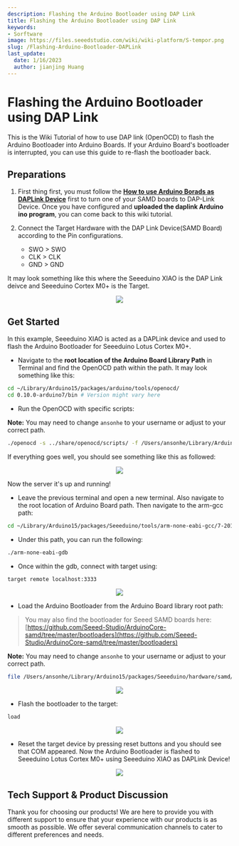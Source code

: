 ```yaml
---
description: Flashing the Arduino Bootloader using DAP Link
title: Flashing the Arduino Bootloader using DAP Link
keywords:
- Sorftware
image: https://files.seeedstudio.com/wiki/wiki-platform/S-tempor.png
slug: /Flashing-Arduino-Bootloader-DAPLink
last_update:
  date: 1/16/2023
  author: jianjing Huang
---
```


# Flashing the Arduino Bootloader using DAP Link

This is the Wiki Tutorial of how to use DAP link (OpenOCD) to flash the Arduino Bootloader into Arduino Boards. If your Arduino Board's bootloader is interrupted, you can use this guide to re-flash the bootloader back.

## Preparations

1. First thing first, you must follow the [**How to use Arduino Borads as DAPLink Device**](https://wiki.seeedstudio.com/Arduino-DAPLink/) first to turn one of your SAMD boards to DAP-Link Device. Once you have configured and **uploaded the daplink Arduino ino program**, you can come back to this wiki tutorial.

2. Connect the Target Hardware with the DAP Link Device(SAMD Board) according to the Pin configurations.

     - SWO > SWO
     - CLK > CLK
     - GND > GND

It may look something like this where the Seeeduino XIAO is the DAP Link deivce and Seeeduino Cortex M0+ is the Target.

<div align="center"><img src="https://files.seeedstudio.com/wiki/DAPlink-example/examples.png"/></div>

## Get Started

In this example, Seeeduino XIAO is acted as a DAPLink device and used to flash the Arduino Bootloader for Seeeduino Lotus Cortex M0+.

- Navigate to the **root location of the Arduino Board Library Path** in Terminal and find the OpenOCD path within the path. It may look something like this:

```sh
cd ~/Library/Arduino15/packages/arduino/tools/openocd/
cd 0.10.0-arduino7/bin # Version might vary here
```

- Run the OpenOCD with specific scripts:

**Note:** You may need to change `ansonhe` to your username or adjust to your correct path.

```sh
./openocd -s ../share/openocd/scripts/ -f /Users/ansonhe/Library/Arduino15/packages/Seeeduino/hardware/samd/1.7.9/variants/arduino_zero/openocd_scripts/arduino_zero.cfg
```

If everything goes well, you should see something like this as followed:

<div align="center"><img src="https://files.seeedstudio.com/wiki/DAPlink-example/server.png"/></div>

Now the server it's up and running!

- Leave the previous terminal and open a new terminal. Also navigate to the root location of Arduino Board path. Then navigate to the arm-gcc path:

```sh
cd ~/Library/Arduino15/packages/Seeeduino/tools/arm-none-eabi-gcc/7-2017q4/bin
```

- Under this path, you can run the following:

```sh
./arm-none-eabi-gdb
```

- Once within the gdb, connect with target using:

```sh
target remote localhost:3333
```

<div align="center"><img src="https://files.seeedstudio.com/wiki/DAPlink-example/target.png"/></div>

- Load the Arduino Bootloader from the Arduino Board library root path:

> You may also find the bootloader for Seeed SAMD boards here: [https://github.com/Seeed-Studio/ArduinoCore-samd/tree/master/bootloaders](https://github.com/Seeed-Studio/ArduinoCore-samd/tree/master/bootloaders)

**Note:** You may need to change `ansonhe` to your username or adjust to your correct path.

```sh
file /Users/ansonhe/Library/Arduino15/packages/Seeeduino/hardware/samd/1.7.9/bootloaders/zero/samd21_sam_ba.elf
```

<div align="center"><img src="https://files.seeedstudio.com/wiki/DAPlink-example/file.png"/></div>

- Flash the bootloader to the target:

```sh
load
```

<div align="center"><img src="https://files.seeedstudio.com/wiki/DAPlink-example/load.png"/></div>

- Reset the target device by pressing reset buttons and you should see that COM appeared. Now the Arduino Bootloader is flashed to Seeeduino Lotus Cortex M0+ using Seeeduino XIAO as DAPLink Device!

<div align="center"><img src="https://files.seeedstudio.com/wiki/DAPlink-example/ports.png"/></div>

## Tech Support & Product Discussion

Thank you for choosing our products! We are here to provide you with different support to ensure that your experience with our products is as smooth as possible. We offer several communication channels to cater to different preferences and needs.

<div class="button_tech_support_container">
<a href="https://forum.seeedstudio.com/" class="button_forum"></a> 
<a href="https://www.seeedstudio.com/contacts" class="button_email"></a>
</div>

<div class="button_tech_support_container">
<a href="https://discord.gg/eWkprNDMU7" class="button_discord"></a> 
<a href="https://github.com/Seeed-Studio/wiki-documents/discussions/69" class="button_discussion"></a>
</div>
